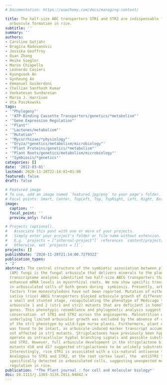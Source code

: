```yaml
---
# Documentation: https://wowchemy.com/docs/managing-content/

title: The half-size ABC transporters STR1 and STR2 are indispensable for mycorrhizal
  arbuscule formation in rice.
subtitle: ''
summary: ''
authors:
- Caroline Gutjahr
- Dragica Radovanovic
- Jessika Geoffroy
- Quan Zhang
- Heike Siegler
- Marco Chiapello
- Leonardo Casieri
- Kyungsook An
- Gynheung An
- Emmanuel Guiderdoni
- Chellian Santhosh Kumar
- Venkatesan Sundaresan
- Maria J. Harrison
- Uta Paszkowski
tags:
- '"Phylogeny"'
- '"ATP-Binding Cassette Transporters/genetics/*metabolism"'
- '"Gene Expression Regulation"'
- '"Plant"'
- '"Lactones/metabolism"'
- '"Mutation"'
- '"Mycorrhizae/*physiology"'
- '"Oryza/*genetics/metabolism/microbiology"'
- '"Plant Proteins/genetics/*metabolism"'
- '"Plant Roots/genetics/metabolism/microbiology"'
- '"Symbiosis/*genetics"'
categories: []
date: '2012-03-01'
lastmod: 2020-11-28T22:14:01+01:00
featured: false
draft: false

# Featured image
# To use, add an image named `featured.jpg/png` to your page's folder.
# Focal points: Smart, Center, TopLeft, Top, TopRight, Left, Right, BottomLeft, Bottom, BottomRight.
image:
  caption: ''
  focal_point: ''
  preview_only: false

# Projects (optional).
#   Associate this post with one or more of your projects.
#   Simply enter your project's folder or file name without extension.
#   E.g. `projects = ["internal-project"]` references `content/project/deep-learning/index.md`.
#   Otherwise, set `projects = []`.
projects: []
publishDate: '2020-11-28T21:14:00.727932Z'
publication_types:
- '2'
abstract: The central structure of the symbiotic association between plants and arbuscular  mycorrhizal
  (AM) fungi is the fungal arbuscule that delivers minerals to the plant. Our earlier
  transcriptome analyses identified two half-size ABCG transporters that displayed
  enhanced mRNA levels in mycorrhizal roots. We now show specific transcript accumulation
  in arbusculated cells of both genes during  symbiosis. Presently, arbuscule-relevant
  factors from monocotyledons have not been reported. Mutation of either of the Oryza
  sativa (rice) ABCG transporters blocked arbuscule growth of different AM fungi at
  a small and stunted stage, recapitulating the phenotype of Medicago truncatula stunted
  arbuscule 1 and 2 (str1 and str2) mutants that are deficient in homologous ABCG
  genes. This phenotypic resemblance and phylogenetic analysis suggest functional
  conservation  of STR1 and STR2 across the angiosperms. Malnutrition of the fungus
  underlying limited arbuscular growth was excluded by the absence of complementation
  of the str1 phenotype by wild-type nurse plants. Furthermore, plant AM signaling
  was found to be intact, as arbuscule-induced marker transcript accumulation was
  not affected in str1 mutants. Strigolactones have previously been hypothesized to
  operate as intracellular hyphal branching signals and possible substrates of STR1
  and STR2. However, full arbuscule development in the strigolactone biosynthesis
  mutants d10 and d17 suggested strigolactones to be unlikely substrates of STR1/STR2.
  Interestingly, rice STR1 is associated with a cis-natural antisense transcript (antiSTR1).
  Analogous to STR1 and STR2, at the root cortex level, the  antiSTR1 transcript is
  specifically detected in arbusculated cells, suggesting unexpected modes of STR1
  regulation in rice.
publication: '*The Plant journal : for cell and molecular biology*'
doi: 10.1111/j.1365-313X.2011.04842.x
---
```

